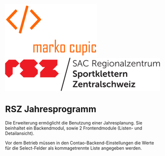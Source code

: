 ![Alt text](docs/logo.png?raw=true "logo")
![Alt text](docs/RSZ_logo.svg?raw=true "logo")

# RSZ Jahresprogramm

Die Erweiterung ermöglicht die Benutzung einer Jahresplanung. Sie beinhaltet ein Backendmodul, sowie 2 Frontendmodule (Listen- und Detailansicht).

Vor dem Betrieb müssen in den Contao-Backend-Einstellungen die Werte für die Select-Felder als kommagetrennte Liste angegeben werden.
